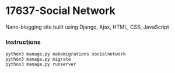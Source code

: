 # 17637-Social Network

Nano-blogging site built using Django, Ajax, HTML, CSS, JavaScript

### Instructions
```
python3 manage.py makemigrations socialnetwork
python3 manage.py migrate
python3 manage.py runserver
```
